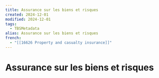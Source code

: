 ```yaml
---
title: Assurance sur les biens et risques
created: 2024-12-01
modified: 2024-12-01
tags:
  - TBSMetadata
alias: Assurance sur les biens et risques
french:
  - "[[16626 Property and casualty insurance]]"
---
```

# Assurance sur les biens et risques
